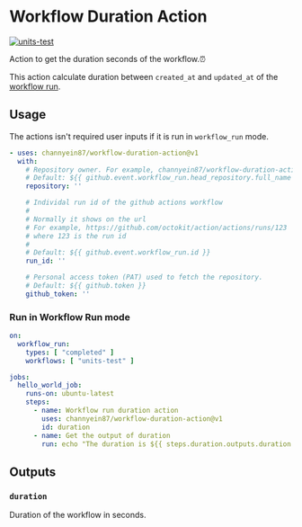 # Workflow Duration Action

[![units-test](https://github.com/channyein87/workflow-duration-action/actions/workflows/test.yml/badge.svg)](https://github.com/channyein87/workflow-duration-action/actions/workflows/test.yml)

Action to get the duration seconds of the workflow.:alarm_clock:

This action calculate duration between `created_at` and `updated_at` of the [workflow run](https://docs.github.com/en/rest/actions/workflow-runs#get-a-workflow-run).

## Usage

The actions isn't required user inputs if it is run in `workflow_run` mode.

```yaml
- uses: channyein87/workflow-duration-action@v1
  with:
    # Repository owner. For example, channyein87/workflow-duration-action
    # Default: ${{ github.event.workflow_run.head_repository.full_name }}
    repository: ''

    # Individal run id of the github actions workflow
    #
    # Normally it shows on the url
    # For example, https://github.com/octokit/action/actions/runs/123
    # where 123 is the run id
    #
    # Default: ${{ github.event.workflow_run.id }}
    run_id: ''

    # Personal access token (PAT) used to fetch the repository.
    # Default: ${{ github.token }}
    github_token: ''
```

### Run in Workflow Run mode

```yaml
on:
  workflow_run:
    types: [ "completed" ]
    workflows: [ "units-test" ]

jobs:
  hello_world_job:
    runs-on: ubuntu-latest
    steps:
      - name: Workflow run duration action
        uses: channyein87/workflow-duration-action@v1
        id: duration
      - name: Get the output of duration
        run: echo "The duration is ${{ steps.duration.outputs.duration }} seconds long."
```

## Outputs

### `duration`

Duration of the workflow in seconds.
